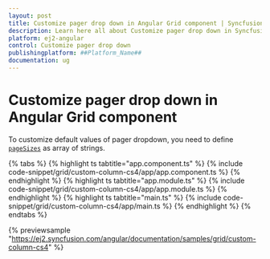 ```yaml
---
layout: post
title: Customize pager drop down in Angular Grid component | Syncfusion
description: Learn here all about Customize pager drop down in Syncfusion ##Platform_Name## Grid component of Syncfusion Essential JS 2 and more.
platform: ej2-angular
control: Customize pager drop down 
publishingplatform: ##Platform_Name##
documentation: ug
---
```


# Customize pager drop down in Angular Grid component

To customize default values of pager dropdown, you need to define [`pageSizes`](https://ej2.syncfusion.com/angular/documentation/api/grid/pageSettingsModel/#pagesizes) as array of strings.

{% tabs %}
{% highlight ts tabtitle="app.component.ts" %}
{% include code-snippet/grid/custom-column-cs4/app/app.component.ts %}
{% endhighlight %}
{% highlight ts tabtitle="app.module.ts" %}
{% include code-snippet/grid/custom-column-cs4/app/app.module.ts %}
{% endhighlight %}
{% highlight ts tabtitle="main.ts" %}
{% include code-snippet/grid/custom-column-cs4/app/main.ts %}
{% endhighlight %}
{% endtabs %}
  
{% previewsample "https://ej2.syncfusion.com/angular/documentation/samples/grid/custom-column-cs4" %}
